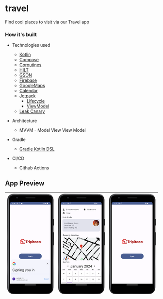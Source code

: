 # travel
Find cool places to visit via our Travel app

### How it's built

* Technologies used
    * [Kotlin](https://kotlinlang.org/)
    * [Compose](https://developer.android.com/jetpack/compose) 
    * [Coroutines](https://kotlinlang.org/docs/reference/coroutines-overview.html)
    * [HILT](https://developer.android.com/training/dependency-injection/hilt-android)
    * [GSON](https://github.com/google/gson)
    * [Firebase](https://firebase.google.com/support)
    * [GoogleMaps](https://www.google.com/maps)
    * [Calendar](https://github.com/boguszpawlowski/ComposeCalendar)
    * [Jetpack](https://developer.android.com/jetpack)
        * [Lifecycle](https://developer.android.com/topic/libraries/architecture/lifecycle)
        * [ViewModel](https://developer.android.com/topic/libraries/architecture/viewmodel)
    * [Leak Canary](https://github.com/square/leakcanary)

* Architecture
    * MVVM - Model View View Model

* Gradle
    * [Gradle Kotlin DSL](https://docs.gradle.org/current/userguide/kotlin_dsl.html)

* CI/CD
    * Github Actions

## App Preview

|<img src="https://github.com/kanake10/travel/blob/main/screenshots/email.png" width=250/>|<img src="https://github.com/kanake10/travel/blob/main/screenshots/locate.png" width=250/>|<img src="https://github.com/kanake10/travel/blob/main/screenshots/signin.png" width=250/>|
|:----:|:----:|:----:|

